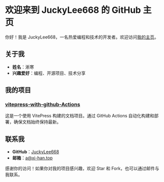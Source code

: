 # 欢迎来到 JuckyLee668 的 GitHub 主页

你好！我是 JuckyLee668，一名热爱编程和技术的开发者。欢迎访问[我的主页](https://xi-han.top)。

## 关于我

- **姓名**：淅寒
- **兴趣爱好**：编程、开源项目、技术分享

## 我的项目

### [vitepress-with-github-Actions](https://github.com/JuckyLee668/vitepress-with-github-Actions)

这是一个使用 VitePress 构建的文档项目。通过 GitHub Actions 自动化构建和部署，确保文档始终保持最新。



## 联系我

- **GitHub**：[JuckyLee668](https://github.com/JuckyLee668)
- **邮箱**：a@xi-han.top

感谢你的访问！如果你对我的项目感兴趣，欢迎 Star 和 Fork，也可以通过邮件与我联系。
